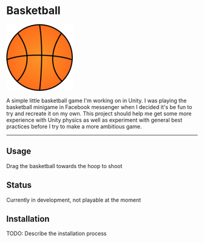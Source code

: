 # Basketball

<img src="Assets/Art/Basketball/basketball.png?raw=tru" width="175">

A simple little basketball game I'm working on in Unity. I was playing the basketball minigame in Facebook messenger when I decided it's be fun to try and recreate it on my own. This project should help me get some more experience with Unity physics as well as experiment with general best practices before I try to make a more ambitious game.

<hr/>

## Usage

Drag the basketball towards the hoop to shoot

## Status

Currently in development, not playable at the moment

## Installation

TODO: Describe the installation process
